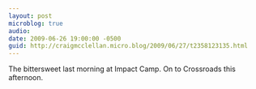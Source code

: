 ```yaml
---
layout: post
microblog: true
audio: 
date: 2009-06-26 19:00:00 -0500
guid: http://craigmcclellan.micro.blog/2009/06/27/t2358123135.html
---
```

The bittersweet last morning at Impact Camp. On to Crossroads this afternoon.

